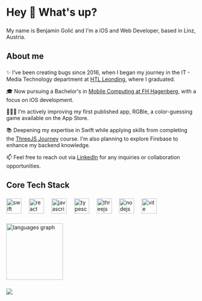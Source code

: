 <h1 align="left">Hey 👋 What's up?</h1>

###

<p align="left">My name is Benjamin Golić and I'm a iOS and Web Developer, based in Linz, Austria.</p>

###

<h2 align="left">About me</h2>

###

✨ I’ve been creating bugs since 2016, when I began my journey in the IT - Media Technology department at [HTL Leonding](https://www.htl-leonding.at/en/), where I graduated.

🎓 Now pursuing a Bachelor's in [Mobile Computing at FH Hagenberg](https://fh-ooe.at/en/degree-programs/mobile-computing-bachelor), with a focus on iOS development.

👨🏻‍💻 I’m actively improving my first published app, RGBle, a color-guessing game available on the App Store.

📚 Deepening my expertise in Swift while applying skills from completing the [ThreeJS Journey](https://threejs-journey.com) course. I'm also planning to explore Firebase to enhance my backend knowledge.

📫 Feel free to reach out via [LinkedIn](https://www.linkedin.com/in/benjamin-golić-b1aa63207/) for any inquiries or collaboration opportunities.

###

<h2 align="left">Core Tech Stack</h2>

###

<div align="left">
  <img src="https://cdn.simpleicons.org/swift/F05138" height="40" alt="swift logo"  />
  <img width="12" />
  <img src="https://cdn.jsdelivr.net/gh/devicons/devicon/icons/react/react-original.svg" height="40" alt="react logo"  />
  <img width="12" />
  <img src="https://skillicons.dev/icons?i=js" height="40" alt="javascript logo"  />
  <img width="12" />
  <img src="https://skillicons.dev/icons?i=ts" height="40" alt="typescript logo"  />
  <img width="12" />
  <img src="https://skillicons.dev/icons?i=threejs" height="40" alt="threejs logo"  />
  <img width="12" />
  <img src="https://cdn.simpleicons.org/nodedotjs/339933" height="40" alt="nodejs logo"  />
  <img width="12" />
  <img src="https://skillicons.dev/icons?i=vite" height="40" alt="vite logo"  />
</div>

###

<div align="left">
  <img src="https://github-readme-stats.vercel.app/api/top-langs?username=benjamingolic&locale=en&hide_title=false&layout=compact&card_width=320&langs_count=8&theme=github_dark&hide_border=true&order=2&cache_seconds=3600" height="150" alt="languages graph"  />
</div>

###

<div align="left">
  <img src="https://visitor-badge.laobi.icu/badge?page_id=benjamingolic.benjamingolic&left_color=black&right_color=darkgreen&left_text=Visitors:"  />
</div>

###

<!--
**benjamingolic/benjamingolic** is a ✨ _special_ ✨ repository because its `README.md` (this file) appears on your GitHub profile.

Here are some ideas to get you started:

- 🔭 I’m currently working on ...
- 🌱 I’m currently learning ...
- 👯 I’m looking to collaborate on ...
- 🤔 I’m looking for help with ...
- 💬 Ask me about ...
- 📫 How to reach me: ...
- 😄 Pronouns: ...
- ⚡ Fun fact: ...
-->
